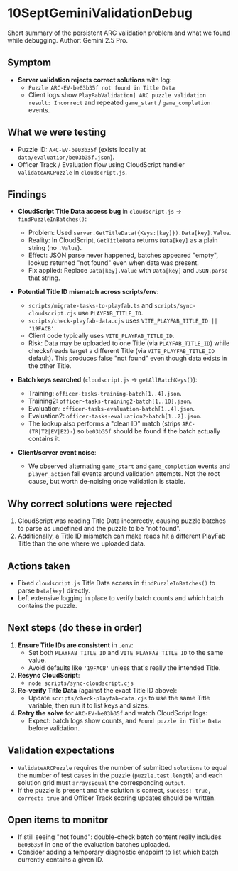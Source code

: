 # 10SeptGeminiValidationDebug

Short summary of the persistent ARC validation problem and what we found while debugging. Author: Gemini 2.5 Pro.

## Symptom
- __Server validation rejects correct solutions__ with log:
  - `Puzzle ARC-EV-be03b35f not found in Title Data`
  - Client logs show `PlayFabValidation] ARC puzzle validation result: Incorrect` and repeated `game_start` / `game_completion` events.

## What we were testing
- Puzzle ID: `ARC-EV-be03b35f` (exists locally at `data/evaluation/be03b35f.json`).
- Officer Track / Evaluation flow using CloudScript handler `ValidateARCPuzzle` in `cloudscript.js`.

## Findings
- __CloudScript Title Data access bug__ in `cloudscript.js` → `findPuzzleInBatches()`:
  - Problem: Used `server.GetTitleData({Keys:[key]}).Data[key].Value`.
  - Reality: In CloudScript, `GetTitleData` returns `Data[key]` as a plain string (no `.Value`).
  - Effect: JSON parse never happened, batches appeared "empty", lookup returned "not found" even when data was present.
  - Fix applied: Replace `Data[key].Value` with `Data[key]` and `JSON.parse` that string.

- __Potential Title ID mismatch across scripts/env__:
  - `scripts/migrate-tasks-to-playfab.ts` and `scripts/sync-cloudscript.cjs` use `PLAYFAB_TITLE_ID`.
  - `scripts/check-playfab-data.cjs` uses `VITE_PLAYFAB_TITLE_ID || '19FACB'`.
  - Client code typically uses `VITE_PLAYFAB_TITLE_ID`.
  - Risk: Data may be uploaded to one Title (via `PLAYFAB_TITLE_ID`) while checks/reads target a different Title (via `VITE_PLAYFAB_TITLE_ID` default). This produces false "not found" even though data exists in the other Title.

- __Batch keys searched__ (`cloudscript.js` → `getAllBatchKeys()`):
  - Training: `officer-tasks-training-batch[1..4].json`.
  - Training2: `officer-tasks-training2-batch[1..10].json`.
  - Evaluation: `officer-tasks-evaluation-batch[1..4].json`.
  - Evaluation2: `officer-tasks-evaluation2-batch[1..2].json`.
  - The lookup also performs a "clean ID" match (strips `ARC-(TR|T2|EV|E2)-`) so `be03b35f` should be found if the batch actually contains it.

- __Client/server event noise__:
  - We observed alternating `game_start` and `game_completion` events and `player_action` fail events around validation attempts. Not the root cause, but worth de-noising once validation is stable.

## Why correct solutions were rejected
1. CloudScript was reading Title Data incorrectly, causing puzzle batches to parse as undefined and the puzzle to be "not found".
2. Additionally, a Title ID mismatch can make reads hit a different PlayFab Title than the one where we uploaded data.

## Actions taken
- Fixed `cloudscript.js` Title Data access in `findPuzzleInBatches()` to parse `Data[key]` directly.
- Left extensive logging in place to verify batch counts and which batch contains the puzzle.

## Next steps (do these in order)
1. __Ensure Title IDs are consistent__ in `.env`:
   - Set both `PLAYFAB_TITLE_ID` and `VITE_PLAYFAB_TITLE_ID` to the same value.
   - Avoid defaults like `'19FACB'` unless that's really the intended Title.
2. __Resync CloudScript__:
   - `node scripts/sync-cloudscript.cjs`
3. __Re-verify Title Data__ (against the exact Title ID above):
   - Update `scripts/check-playfab-data.cjs` to use the same Title variable, then run it to list keys and sizes.
4. __Retry the solve__ for `ARC-EV-be03b35f` and watch CloudScript logs:
   - Expect: batch logs show counts, and `Found puzzle in Title Data` before validation.

## Validation expectations
- `ValidateARCPuzzle` requires the number of submitted `solutions` to equal the number of test cases in the puzzle (`puzzle.test.length`) and each solution grid must `arraysEqual` the corresponding `output`.
- If the puzzle is present and the solution is correct, `success: true, correct: true` and Officer Track scoring updates should be written.

## Open items to monitor
- If still seeing "not found": double-check batch content really includes `be03b35f` in one of the evaluation batches uploaded.
- Consider adding a temporary diagnostic endpoint to list which batch currently contains a given ID.
